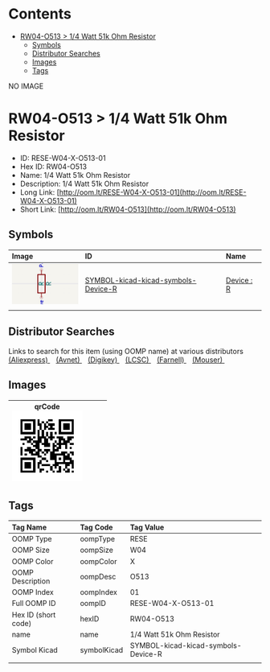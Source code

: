 



Contents
========

* [RW04-O513 > 1/4 Watt 51k Ohm Resistor](#rw04-o513--14-watt-51k-ohm-resistor)
	* [Symbols](#symbols)
	* [Distributor Searches](#distributor-searches)
	* [Images](#images)
	* [Tags](#tags)
  
NO IMAGE  
# RW04-O513 > 1/4 Watt 51k Ohm Resistor

- ID: RESE-W04-X-O513-01
- Hex ID: RW04-O513
- Name: 1/4 Watt 51k Ohm Resistor
- Description: 1/4 Watt 51k Ohm Resistor
- Long Link: [http://oom.lt/RESE-W04-X-O513-01](http://oom.lt/RESE-W04-X-O513-01)
- Short Link: [http://oom.lt/RW04-O513](http://oom.lt/RW04-O513)

## Symbols
  

|Image|ID|Name|
| :--- | :--- | :--- |
|[![](https://raw.githubusercontent.com/oomlout/oomlout_OOMP_eda_V2/main/SYMBOL/kicad/kicad-symbols/Device/R/image_140.png)](https://github.com/oomlout/oomlout_OOMP_eda_V2/tree/main/SYMBOL/kicad/kicad-symbols/Device/R/)|[SYMBOL-kicad-kicad-symbols-Device-R](https://github.com/oomlout/oomlout_OOMP_eda_V2/tree/main/SYMBOL/kicad/kicad-symbols/Device/R/)|[Device : R](https://github.com/oomlout/oomlout_OOMP_eda_V2/tree/main/SYMBOL/kicad/kicad-symbols/Device/R/)|
||||

## Distributor Searches
  
Links to search for this item (using OOMP name) at various distributors  
[(Aliexpress) ](https://www.aliexpress.com/wholesale?SearchText=11171/4+Watt+51k+Ohm+Resistor)&nbsp;&nbsp;&nbsp;[(Avnet) ](https://www.avnet.com/shop/us/search/1/4+Watt+51k+Ohm+Resistor)&nbsp;&nbsp;&nbsp;[(Digikey) ](https://www.digikey.co.uk/en/products/result?s=1/4+Watt+51k+Ohm+Resistor)&nbsp;&nbsp;&nbsp;[(LCSC) ](https://www.lcsc.com/search?q=1/4+Watt+51k+Ohm+Resistor)&nbsp;&nbsp;&nbsp;[(Farnell) ](https://uk.farnell.com/search?st=1/4+Watt+51k+Ohm+Resistor)&nbsp;&nbsp;&nbsp;[(Mouser) ](https://www.mouser.com/c/?q=1/4+Watt+51k+Ohm+Resistor)&nbsp;&nbsp;&nbsp;
## Images
  

|qrCode<br>[![](https://raw.githubusercontent.com/oomlout/oomlout_OOMP_parts_V2/main/RESE/W04/X/O513/01/qrCode_140.png)](https://github.com/oomlout/oomlout_OOMP_parts_V2/tree/main/RESE/W04/X/O513/01/qrCode.png)||||
| :---: | :---: | :---: | :---: |

## Tags
  

|Tag Name|Tag Code|Tag Value|
| :--- | :--- | :--- |
|OOMP Type|oompType|RESE|
|OOMP Size|oompSize|W04|
|OOMP Color|oompColor|X|
|OOMP Description|oompDesc|O513|
|OOMP Index|oompIndex|01|
|Full OOMP ID|oompID|RESE-W04-X-O513-01|
|Hex ID (short code)|hexID|RW04-O513|
|name|name|1/4 Watt 51k Ohm Resistor|
|Symbol Kicad|symbolKicad|SYMBOL-kicad-kicad-symbols-Device-R|
||||
